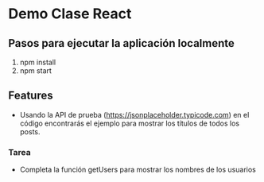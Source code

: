 # Demo Clase React

## Pasos para ejecutar la aplicación localmente

1. npm install
2. npm start

## Features

- Usando la API de prueba (https://jsonplaceholder.typicode.com) en el código encontrarás el ejemplo para mostrar los títulos de todos los posts.

### Tarea

- Completa la función getUsers para mostrar los nombres de los usuarios
